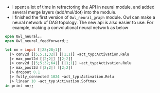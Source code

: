 - I spent a lot of time in refractoring the API in neural module, and added several merge layers (add/mul/dot) into the module.
- I finished the first version of `Owl_neural_graph` module. Owl can make a neural network of DAG topology. The new api is also easier to use. For example, making a convolutional neural network as below
```ocaml
open Owl_neural;;
open Owl_neural_feedforward;;

let nn = input [|28;28;1|]
  |> conv2d [|5;5;1;32|] [|1;1|] ~act_typ:Activation.Relu
  |> max_pool2d [|2;2|] [|2;2|]
  |> conv2d [|5;5;32;64|] [|1;1|] ~act_typ:Activation.Relu
  |> max_pool2d [|2;2|] [|2;2|]
  |> dropout 0.1
  |> fully_connected 1024 ~act_typ:Activation.Relu
  |> linear 10 ~act_typ:Activation.Softmax
in print nn;;
```
